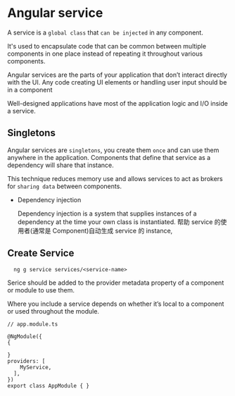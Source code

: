 # Angular service

A service is a `global class` that `can be injected` in any component.

It's used to encapsulate code that can be common between multiple components in one place instead of repeating it throughout various components.

Angular services are the parts of your application that don’t interact directly with the UI. Any
code creating UI elements or handling user input should be in a component

Well-designed applications have most of the application logic and I/O inside a service.

## Singletons

  Angular services are `singletons`, you create them `once` and can use them anywhere in the application. Components that define that service as a dependency will share that instance.

  This technique reduces memory use and allows services to act as brokers for `sharing data` between components.

- Dependency injection

  Dependency injection is a system that supplies instances of a dependency at the time
  your own class is instantiated. 帮助 service 的使用者(通常是 Component)自动生成 service 的 instance,

## Create Service

```
  ng g service services/<service-name>
```

Serice should be added to the provider metadata property of a component or module to use them.

Where you include a service depends on whether it’s local to a component or used throughout the module.

```
// app.module.ts

@NgModule({
{

}
providers: [
    MyService,
  ],
})
export class AppModule { }
```
